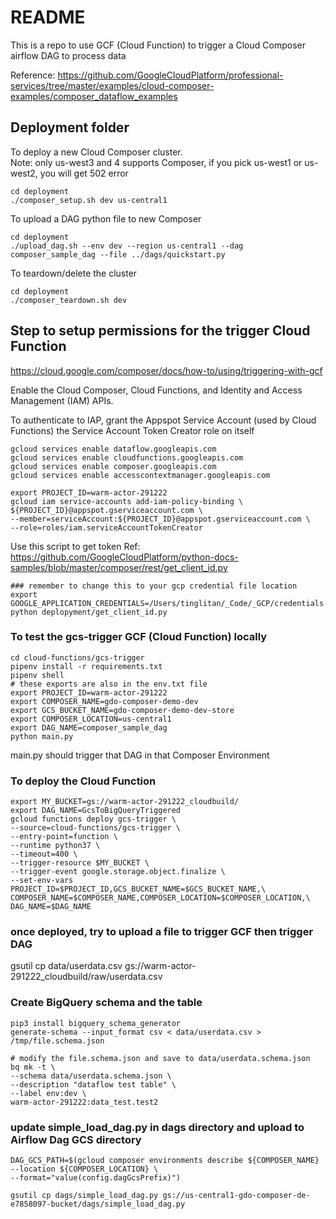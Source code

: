 # README

This is a repo to use GCF (Cloud Function) to trigger a Cloud Composer airflow DAG to process data

Reference:
https://github.com/GoogleCloudPlatform/professional-services/tree/master/examples/cloud-composer-examples/composer_dataflow_examples

## Deployment folder

To deploy a new Cloud Composer cluster.   
Note: only us-west3 and 4 supports Composer, if you pick us-west1 or us-west2, you will get 502 error
```
cd deployment
./composer_setup.sh dev us-central1
```

To upload a DAG python file to new Composer
```
cd deployment
./upload_dag.sh --env dev --region us-central1 --dag composer_sample_dag --file ../dags/quickstart.py
```

To teardown/delete the cluster
```
cd deployment
./composer_teardown.sh dev
```

## Step to setup permissions for the trigger Cloud Function
https://cloud.google.com/composer/docs/how-to/using/triggering-with-gcf

Enable the Cloud Composer, Cloud Functions, and Identity and Access Management (IAM) APIs.

To authenticate to IAP, grant the Appspot Service Account (used by Cloud Functions) the Service Account Token Creator role on itself
```
gcloud services enable dataflow.googleapis.com
gcloud services enable cloudfunctions.googleapis.com
gcloud services enable composer.googleapis.com
gcloud services enable accesscontextmanager.googleapis.com

export PROJECT_ID=warm-actor-291222
gcloud iam service-accounts add-iam-policy-binding \
${PROJECT_ID}@appspot.gserviceaccount.com \
--member=serviceAccount:${PROJECT_ID}@appspot.gserviceaccount.com \
--role=roles/iam.serviceAccountTokenCreator
```
Use this script to get token
Ref: https://github.com/GoogleCloudPlatform/python-docs-samples/blob/master/composer/rest/get_client_id.py

```
### remember to change this to your gcp credential file location
export GOOGLE_APPLICATION_CREDENTIALS=/Users/tinglitan/_Code/_GCP/credentials.json
python deplopyment/get_client_id.py
```

### To test the gcs-trigger GCF (Cloud Function) locally
```
cd cloud-functions/gcs-trigger
pipenv install -r requirements.txt
pipenv shell
# these exports are also in the env.txt file
export PROJECT_ID=warm-actor-291222
export COMPOSER_NAME=gdo-composer-demo-dev
export GCS_BUCKET_NAME=gdo-composer-demo-dev-store
export COMPOSER_LOCATION=us-central1
export DAG_NAME=composer_sample_dag
python main.py
```
main.py should trigger that DAG in that Composer Environment


### To deploy the Cloud Function

```
export MY_BUCKET=gs://warm-actor-291222_cloudbuild/
export DAG_NAME=GcsToBigQueryTriggered
gcloud functions deploy gcs-trigger \
--source=cloud-functions/gcs-trigger \
--entry-point=function \
--runtime python37 \
--timeout=400 \
--trigger-resource $MY_BUCKET \
--trigger-event google.storage.object.finalize \
--set-env-vars PROJECT_ID=$PROJECT_ID,GCS_BUCKET_NAME=$GCS_BUCKET_NAME,\
COMPOSER_NAME=$COMPOSER_NAME,COMPOSER_LOCATION=$COMPOSER_LOCATION,\
DAG_NAME=$DAG_NAME
```

### once deployed, try to upload a file to trigger GCF then trigger DAG
gsutil cp data/userdata.csv gs://warm-actor-291222_cloudbuild/raw/userdata.csv 

### Create BigQuery schema and the table
```
pip3 install bigquery_schema_generator
generate-schema --input_format csv < data/userdata.csv > /tmp/file.schema.json

# modify the file.schema.json and save to data/userdata.schema.json
bq mk -t \
--schema data/userdata.schema.json \
--description "dataflow test table" \
--label env:dev \
warm-actor-291222:data_test.test2
```

### update simple_load_dag.py in dags directory and upload to Airflow Dag GCS directory
```
DAG_GCS_PATH=$(gcloud composer environments describe ${COMPOSER_NAME} --location ${COMPOSER_LOCATION} \
--format="value(config.dagGcsPrefix)")

gsutil cp dags/simple_load_dag.py gs://us-central1-gdo-composer-de-e7858097-bucket/dags/simple_load_dag.py
```